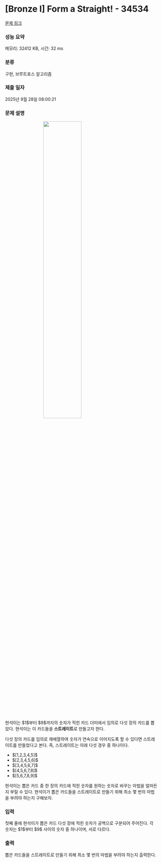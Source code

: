 # [Bronze I] Form a Straight! - 34534 

[문제 링크](https://www.acmicpc.net/problem/34534) 

### 성능 요약

메모리: 32412 KB, 시간: 32 ms

### 분류

구현, 브루트포스 알고리즘

### 제출 일자

2025년 9월 28일 08:00:21

### 문제 설명

<p><img alt="" src="https://upload.acmicpc.net/3152ca96-11ba-4dd9-a757-7ac807e36c31/-/preview/" style="width:50%; height:auto; display:block; margin:auto;"></p>

<p>현석이는 $1$부터 $9$까지의 숫자가 적힌 카드 더미에서 임의로 다섯 장의 카드를 뽑았다. 현석이는 이 카드들을 <strong>스트레이트</strong>로 만들고자 한다.</p>

<p>다섯 장의 카드를 임의로 재배열하여 숫자가 연속으로 이어지도록 할 수 있다면 스트레이트를 만들었다고 본다. 즉, 스트레이트는 아래 다섯 경우 중 하나이다.</p>

<ul>
<li>$[1,2,3,4,5]$</li>
<li>$[2,3,4,5,6]$</li>
<li>$[3,4,5,6,7]$</li>
<li>$[4,5,6,7,8]$</li>
<li>$[5,6,7,8,9]$</li>
</ul>

<p>현석이는 뽑은 카드 중 한 장의 카드에 적힌 숫자를 원하는 숫자로 바꾸는 마법을 얼마든지 부릴 수 있다. 현석이가 뽑은 카드들을 스트레이트로 만들기 위해 최소 몇 번의 마법을 부려야 하는지 구해보자.</p>

### 입력 

 <p>첫째 줄에 현석이가 뽑은 카드 다섯 장에 적힌 숫자가 공백으로 구분되어 주어진다. 각 숫자는 $1$부터 $9$ 사이의 숫자 중 하나이며, 서로 다르다.</p>

### 출력 

 <p>뽑은 카드들을 스트레이트로 만들기 위해 최소 몇 번의 마법을 부려야 하는지 출력한다.</p>

